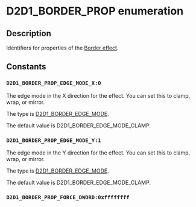 # D2D1_BORDER_PROP enumeration

## Description

Identifiers for properties of the [Border effect](https://learn.microsoft.com/windows/desktop/Direct2D/border).

## Constants

### `D2D1_BORDER_PROP_EDGE_MODE_X:0`

The edge mode in the X direction for the effect. You can set this to clamp, wrap, or mirror.

The type is [D2D1_BORDER_EDGE_MODE](https://learn.microsoft.com/windows/desktop/api/d2d1effects/ne-d2d1effects-d2d1_border_edge_mode).

The default value is D2D1_BORDER_EDGE_MODE_CLAMP.

### `D2D1_BORDER_PROP_EDGE_MODE_Y:1`

The edge mode in the Y direction for the effect. You can set this to clamp, wrap, or mirror.

The type is [D2D1_BORDER_EDGE_MODE](https://learn.microsoft.com/windows/desktop/api/d2d1effects/ne-d2d1effects-d2d1_border_edge_mode).

The default value is D2D1_BORDER_EDGE_MODE_CLAMP.

### `D2D1_BORDER_PROP_FORCE_DWORD:0xffffffff`